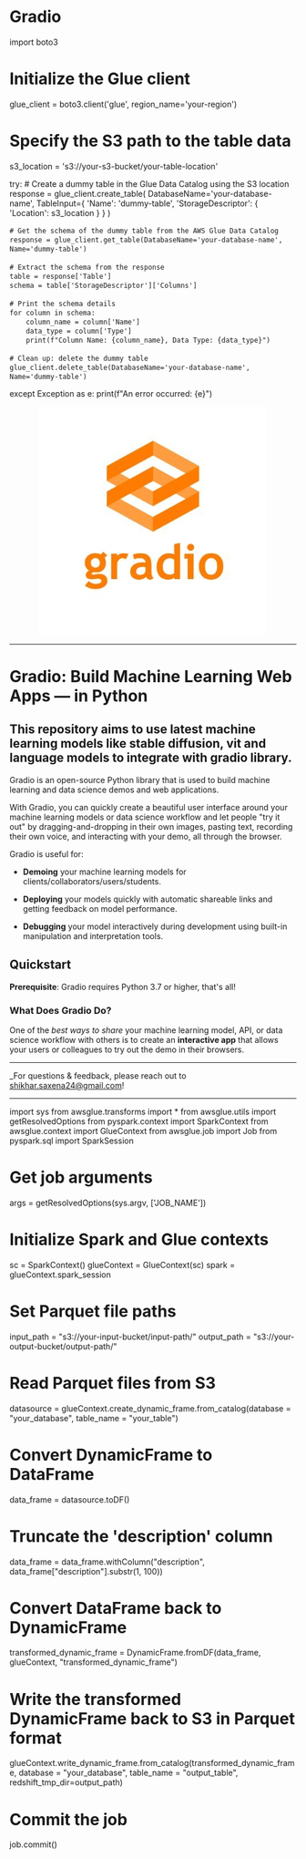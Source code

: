 # Gradio
import boto3

# Initialize the Glue client
glue_client = boto3.client('glue', region_name='your-region')

# Specify the S3 path to the table data
s3_location = 's3://your-s3-bucket/your-table-location'

try:
    # Create a dummy table in the Glue Data Catalog using the S3 location
    response = glue_client.create_table(
        DatabaseName='your-database-name',
        TableInput={
            'Name': 'dummy-table',
            'StorageDescriptor': {
                'Location': s3_location
            }
        }
    )

    # Get the schema of the dummy table from the AWS Glue Data Catalog
    response = glue_client.get_table(DatabaseName='your-database-name', Name='dummy-table')
    
    # Extract the schema from the response
    table = response['Table']
    schema = table['StorageDescriptor']['Columns']
    
    # Print the schema details
    for column in schema:
        column_name = column['Name']
        data_type = column['Type']
        print(f"Column Name: {column_name}, Data Type: {data_type}")

    # Clean up: delete the dummy table
    glue_client.delete_table(DatabaseName='your-database-name', Name='dummy-table')

except Exception as e:
    print(f"An error occurred: {e}")

<p align="center">
  <img src="src/gradio.jpg" />
</p>

---

# Gradio: Build Machine Learning Web Apps — in Python

## This repository aims to use latest machine learning models like stable diffusion, vit and language models to integrate with gradio library. 


Gradio is an open-source Python library that is used to build machine learning and data science demos and web applications.

With Gradio, you can quickly create a beautiful user interface around your machine learning models or data science workflow and let people "try it out" by dragging-and-dropping in their own images,
pasting text, recording their own voice, and interacting with your demo, all through the browser.


Gradio is useful for:

- **Demoing** your machine learning models for clients/collaborators/users/students.

- **Deploying** your models quickly with automatic shareable links and getting feedback on model performance.

- **Debugging** your model interactively during development using built-in manipulation and interpretation tools.

## Quickstart

**Prerequisite**: Gradio requires Python 3.7 or higher, that's all!

### What Does Gradio Do?

One of the *best ways to share* your machine learning model, API, or data science workflow with others is to create an **interactive app** that allows your users or colleagues to try out the demo in their browsers.


---

_For questions & feedback, please reach out to shikhar.saxena24@gmail.com!

---

 import sys
from awsglue.transforms import *
from awsglue.utils import getResolvedOptions
from pyspark.context import SparkContext
from awsglue.context import GlueContext
from awsglue.job import Job
from pyspark.sql import SparkSession

# Get job arguments
args = getResolvedOptions(sys.argv, ['JOB_NAME'])

# Initialize Spark and Glue contexts
sc = SparkContext()
glueContext = GlueContext(sc)
spark = glueContext.spark_session

# Set Parquet file paths
input_path = "s3://your-input-bucket/input-path/"
output_path = "s3://your-output-bucket/output-path/"

# Read Parquet files from S3
datasource = glueContext.create_dynamic_frame.from_catalog(database = "your_database", table_name = "your_table")

# Convert DynamicFrame to DataFrame
data_frame = datasource.toDF()

# Truncate the 'description' column
data_frame = data_frame.withColumn("description", data_frame["description"].substr(1, 100))

# Convert DataFrame back to DynamicFrame
transformed_dynamic_frame = DynamicFrame.fromDF(data_frame, glueContext, "transformed_dynamic_frame")

# Write the transformed DynamicFrame back to S3 in Parquet format
glueContext.write_dynamic_frame.from_catalog(transformed_dynamic_frame, database = "your_database", table_name = "output_table", redshift_tmp_dir=output_path)

# Commit the job
job.commit()
